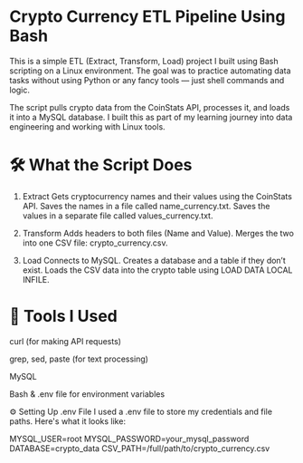 
# Crypto Currency ETL Pipeline Using Bash
This is a simple ETL (Extract, Transform, Load) project I built using Bash scripting on a Linux environment. The goal was to practice automating data tasks without using Python or any fancy tools — just shell commands and logic.

The script pulls crypto data from the CoinStats API, processes it, and loads it into a MySQL database. I built this as part of my learning journey into data engineering and working with Linux tools.

# 🛠️ What the Script Does
1. Extract
Gets cryptocurrency names and their values using the CoinStats API.
Saves the names in a file called name_currency.txt.
Saves the values in a separate file called values_currency.txt.

2. Transform
Adds headers to both files (Name and Value).
Merges the two into one CSV file: crypto_currency.csv.

3. Load
Connects to MySQL.
Creates a database and a table if they don’t exist.
Loads the CSV data into the crypto table using LOAD DATA LOCAL INFILE.

# 🧰 Tools I Used
curl (for making API requests)

grep, sed, paste (for text processing)

MySQL

Bash & .env file for environment variables

⚙️ Setting Up
.env File
I used a .env file to store my credentials and file paths. Here's what it looks like:

MYSQL_USER=root
MYSQL_PASSWORD=your_mysql_password
DATABASE=crypto_data
CSV_PATH=/full/path/to/crypto_currency.csv

